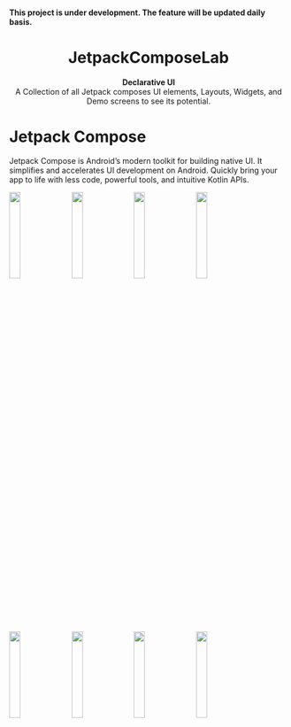 <h4 >This project is under development. The feature will be updated daily basis.</h4>
<h1 align="center">JetpackComposeLab</h1>
<div align="center">
  <strong>Declarative UI</strong>
</div>
<div align="center">
  A Collection of all Jetpack composes UI elements, Layouts, Widgets, and Demo screens to see its potential.
</div>

<div></div>

# Jetpack Compose
Jetpack Compose is Android’s modern toolkit for building native UI. It simplifies and accelerates UI development on Android. Quickly bring your app to life with less code, powerful tools, and intuitive Kotlin APIs.
<p align="left">
  <img src="https://github.com/kamrul3288/JetpackComposeLab/assets/27208120/59e4f8aa-3a26-4790-878f-f3b164fc65ce" width="20%">
  &nbsp;
  <img src="https://github.com/kamrul3288/JetpackComposeLab/assets/27208120/a480833c-4125-4c90-8e88-cbdbe1d06798" width="20%">
  &nbsp;
  <img src="https://github.com/kamrul3288/JetpackComposeLab/assets/27208120/50d64eab-7e04-4060-ba33-0bfc76b674f1" width="20%">
  &nbsp;
  <img src="https://github.com/kamrul3288/JetpackComposeLab/assets/27208120/3c54ad1a-917d-450a-8e4d-f9da71fd9513" width="20%">
</p>
<p align="left">
  <img src="https://github.com/kamrul3288/JetpackComposeLab/assets/27208120/84efd177-4837-4ff8-9936-9d9b256f7d51" width="20%">
  &nbsp;
  <img src="https://github.com/kamrul3288/JetpackComposeLab/assets/27208120/f83ab656-9073-437a-abc9-dc2a32409e12" width="20%">
   &nbsp;
  <img src="https://github.com/kamrul3288/JetpackComposeLab/assets/27208120/fd9c2ed7-e7ce-4a8d-941a-eccf52ef83aa" width="20%">
   &nbsp;
  <img src="https://github.com/kamrul3288/JetpackComposeLab/assets/27208120/33e4d71e-ee90-45b8-af70-ae425c7333b9" width="20%">
</p>
